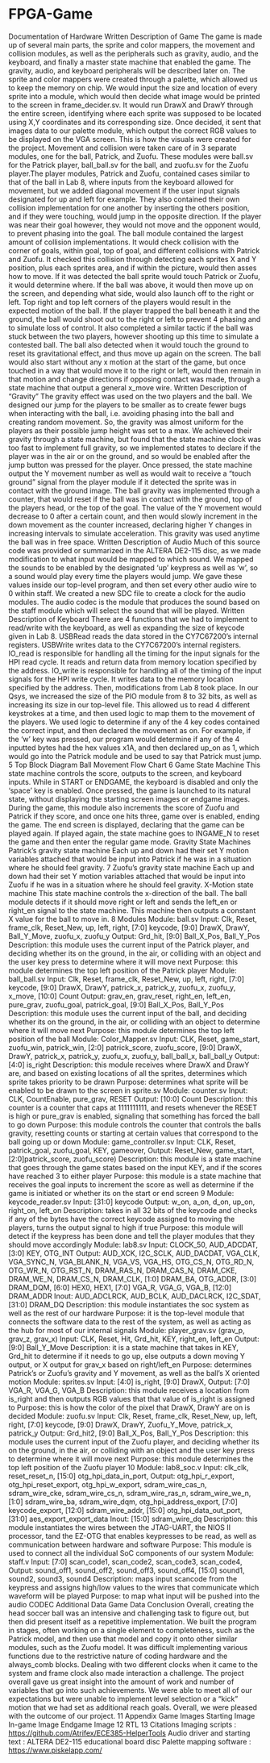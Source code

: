 # FPGA-Game
Documentation of Hardware
Written Description of Game
The game is made up of several main parts, the sprite and color mappers, the movement and collision modules, as well as the peripherals such as gravity, audio, and the keyboard, and finally a master state machine that enabled the game. The gravity, audio, and keyboard peripherals will be described later on. The sprite and color mappers were created through a palette, which allowed us to keep the memory on chip. We would input the size and location of every sprite into a module, which would then decide what image would be printed to the screen in frame_decider.sv. It would run DrawX and DrawY through the entire screen, identifying where each sprite was supposed to be located using X,Y coordinates and its corresponding size. Once decided, it sent that images data to our palette module, which output the correct RGB values to be displayed on the VGA screen. This is how the visuals were created for the project.
Movement and collision were taken care of in 3 separate modules, one for the ball, Patrick, and Zuofu. These modules were ball.sv for the Patrick player, ball_ball.sv for the ball, and zuofu.sv for the Zuofu player.The player modules, Patrick and Zuofu, contained cases similar to that of the ball in Lab 8, where inputs from the keyboard allowed for movement, but we added diagonal movement if the user input signals designated for up and left for example. They also contained their own collision implementation for one another by inserting the others position, and if they were touching, would jump in the opposite direction. If the player was near their goal however, they would not move and the opponent would, to prevent phasing into the goal. The ball module contained the largest amount of collision implementations. It would check collision with the corner of goals, within goal, top of goal, and different collisions with Patrick and Zuofu. It checked this collision through detecting each sprites X and Y position, plus each sprites area, and if within the picture, would then asses how to move. If it was detected the ball sprite would touch Patrick or Zuofu, it would determine where. If the ball was above, it would then move up on the screen, and depending what side, would also launch off to the right or left. Top right and top left corners of the players would result in the expected motion of the ball. If the player trapped the ball beneath it and the ground, the ball would shoot out to the right or left to prevent
4
phasing and to simulate loss of control. It also completed a similar tactic if the ball was stuck between the two players, however shooting up this time to simulate a contested ball. The ball also detected when it would touch the ground to reset its gravitational effect, and thus move up again on the screen. The ball would also start without any x motion at the start of the game, but once touched in a way that would move it to the right or left, would then remain in that motion and change directions if opposing contact was made, through a state machine that output a general x_move wire.
Written Description of “Gravity”
The gravity effect was used on the two players and the ball. We designed our jump for the players to be smaller as to create fewer bugs when interacting with the ball, i.e. avoiding phasing into the ball and creating random movement. So, the gravity was almost uniform for the players as their possible jump height was set to a max. We achieved their gravity through a state machine, but found that the state machine clock was too fast to implement full gravity, so we implemented states to declare if the player was in the air or on the ground, and so would be enabled after the jump button was pressed for the player. Once pressed, the state machine output the Y movement number as well as would wait to receive a “touch ground” signal from the player module if it detected the sprite was in contact with the ground image.
The ball gravity was implemented through a counter, that would reset if the ball was in contact with the ground, top of the players head, or the top of the goal. The value of the Y movement would decrease to 0 after a certain count, and then would slowly increment in the down movement as the counter increased, declaring higher Y changes in increasing intervals to simulate acceleration. This gravity was used anytime the ball was in free space.
Written Description of Audio
Much of this source code was provided or summarized in the ALTERA DE2-115 disc, as we made modification to what input would be mapped to which sound. We mapped the sounds to be enabled by the designated ‘up’ keypress as well as ‘w’, so a sound would play every time the players would jump. We gave these values inside our top-level program, and then set every other audio wire to 0 within staff. We created a new SDC file to create a clock for the audio modules. The audio codec is the module that produces the sound based on the staff module which will select the sound that will be played.
Written Description of Keyboard
There are 4 functions that we had to implement to read/write with the keyboard, as well as expanding the size of keycode given in Lab 8. USBRead reads the data stored in the CY7C67200’s internal registers. USBWrite writes data to the CY7C67200’s internal registers. IO_read is responsible for handling all the timing for the input signals for the HPI read cycle. It reads and return data from memory location specified by the address. IO_write is responsible for handling all of the timing of the input signals for the HPI write cycle. It writes data to the memory location specified by the address. Then, modifications from Lab 8 took place. In our Qsys, we increased the size of the PIO module from 8 to 32 bits, as well as increasing its size in our top-level file. This allowed us to read 4 different keystrokes at a time, and then used logic to map them to the movement of the players. We used logic to determine if any of the 4 key codes contained the correct input, and then declared the movement as on. For example, if the ‘w’ key was pressed, our program would determine if any of the 4 inputted bytes had the hex values x1A, and then declared up_on as 1, which would go into the Patrick module and be used to say that Patrick must jump.
5
Top Block Diagram
Ball Movement Flow Chart
6
Game State Machine
This state machine controls the score, outputs to the screen, and keyboard inputs. While in START or ENDGAME, the keyboard is disabled and only the ‘space’ key is enabled. Once pressed, the game is launched to its natural state, without displaying the starting screen images or endgame images. During the game, this module also increments the score of Zuofu and Patrick if they score, and once one hits three, game over is enabled, ending the game. The end screen is displayed, declaring that the game can be played again. If played again, the state machine goes to INGAME_N to reset the game and then enter the regular game mode.
Gravity State Machines
Patrick’s gravity state machine
Each up and down had their set Y motion variables attached that would be input into Patrick if he was in a situation where he should feel gravity.
7
Zuofu’s gravity state machine
Each up and down had their set Y motion variables attached that would be input into Zuofu if he was in a situation where he should feel gravity.
X-Motion state machine
This state machine controls the x-direction of the ball. The ball module detects if it should move right or left and sends the left_en or right_en signal to the state machine. This machine then outputs a constant X value for the ball to move in.
8
Modules
Module: ball.sv
Input: Clk, Reset, frame_clk, Reset_New, up, left, right, [7:0] keycode, [9:0] DrawX, DrawY, Ball_Y_Move, zuofu_x, zuofu_y
Output: Grd_hit, [9:0] Ball_X_Pos, Ball_Y_Pos
Description: this module uses the current input of the Patrick player, and deciding whether its on the ground, in the air, or colliding with an object and the user key press to determine where it will move next
Purpose: this module determines the top left position of the Patrick player
Module: ball_ball.sv
Input: Clk, Reset, frame_clk, Reset_New, up, left, right, [7:0] keycode, [9:0] DrawX, DrawY, patrick_x, patrick_y, zuofu_x, zuofu_y, x_move, [10:0] Count
Output: grav_en, grav_reset, right_en, left_en, pure_grav, zuofu_goal, patrick_goal, [9:0] Ball_X_Pos, Ball_Y_Pos
Description: this module uses the current input of the ball, and deciding whether its on the ground, in the air, or colliding with an object to determine where it will move next
Purpose: this module determines the top left position of the ball
Module: Color_Mapper.sv
Input: CLK, Reset, game_start, zuofu_win, patrick_win, [2:0] patrick_score, zuofu_score, [9:0] DrawX, DrawY, patrick_x, patrick_y, zuofu_x, zuofu_y, ball_ball_x, ball_ball_y
Output: [4:0] is_right
Description: this module receives where DrawX and DrawY are, and based on existing locations of all the sprites, determines which sprite takes priority to be drawn
Purpose: determines what sprite will be enabled to be drawn to the screen in sprite.sv
Module: counter.sv
Input: CLK, CountEnable, pure_grav, RESET
Output: [10:0] Count
Description: this counter is a counter that caps at 1111111111, and resets whenever the RESET is high or pure_grav is enabled, signaling that something has forced the ball to go down
Purpose: this module controls the counter that controls the balls gravity, resetting counts or starting at certain values that correspond to the ball going up or down
Module: game_controller.sv
Input: CLK, Reset, patrick_goal, zuofu_goal, KEY, gameover,
Output: Reset_New, game_start, [2:0]patrick_score, zuofu_score)
Description: this module is a state machine that goes through the game states based on the input KEY, and if the scores have reached 3 to either player
Purpose: this module is a state machine that receives the goal inputs to increment the score as well as determine if the game is initiated or whether its on the start or end screen
9
Module: keycode_reader.sv
Input: [31:0] keycode
Output: w_on, a_on, d_on, up_on, right_on, left_on
Description: takes in all 32 bits of the keycode and checks if any of the bytes have the correct keycode assigned to moving the players, turns the output signal to high if true
Purpose: this module will detect if the keypress has been done and tell the player modules that they should move accordingly
Module: lab8.sv
Input: CLOCK_50, AUD_ADCDAT, [3:0] KEY, OTG_INT
Output: AUD_XCK, I2C_SCLK, AUD_DACDAT, VGA_CLK, VGA_SYNC_N, VGA_BLANK_N, VGA_VS, VGA_HS, OTG_CS_N, OTG_RD_N, OTG_WR_N, OTG_RST_N, DRAM_RAS_N, DRAM_CAS_N, DRAM_CKE, DRAM_WE_N, DRAM_CS_N, DRAM_CLK, [1:0] DRAM_BA, OTG_ADDR, [3:0] DRAM_DQM, [6:0] HEX0, HEX1, [7:0] VGA_R, VGA_G, VGA_B, [12:0] DRAM_ADDR
Inout: AUD_ADCLRCK, AUD_BCLK, AUD_DACLRCK, I2C_SDAT, [31:0] DRAM_DQ
Description: this module instantiates the soc system as well as the rest of our hardware
Purpose: it is the top-level module that connects the software data to the rest of the system, as well as acting as the hub for most of our internal signals
Module: player_grav.sv (grav_p, grav_z, grav_x)
Input: CLK, Reset, Hit, Grd_hit, KEY, right_en, left_en
Output: [9:0] Ball_Y_Move
Description: it is a state machine that takes in KEY, Grd_hit to determine if it needs to go up, else outputs a down moving Y output, or X output for grav_x based on right/left_en
Purpose: determines Patrick’s or Zuofu’s gravity and Y movement, as well as the ball’s X oriented motion
Module: sprites.sv
Input: [4:0] is_right, [9:0] DrawX,
Output: [7:0] VGA_R, VGA_G, VGA_B
Description: this module receives a location from is_right and then outputs RGB values that that value of is_right is assigned to
Purpose: this is how the color of the pixel that DrawX, DrawY are on is decided
Module: zuofu.sv
Input: Clk, Reset, frame_clk, Reset_New, up, left, right, [7:0] keycode, [9:0] DrawX, DrawY, Zuofu_Y_Move, patrick_x, patrick_y
Output: Grd_hit2, [9:0] Ball_X_Pos, Ball_Y_Pos
Description: this module uses the current input of the Zuofu player, and deciding whether its on the ground, in the air, or colliding with an object and the user key press to determine where it will move next
Purpose: this module determines the top left position of the Zuofu player
10
Module: lab8_soc.v
Input: clk_clk, reset_reset_n, [15:0] otg_hpi_data_in_port,
Output: otg_hpi_r_export, otg_hpi_reset_export, otg_hpi_w_export, sdram_wire_cas_n, sdram_wire_cke, sdram_wire_cs_n, sdram_wire_ras_n, sdram_wire_we_n, [1:0] sdram_wire_ba, sdram_wire_dqm, otg_hpi_address_export, [7:0] keycode_export, [12:0] sdram_wire_addr, [15:0] otg_hpi_data_out_port, [31:0] aes_export_export_data
Inout: [15:0] sdram_wire_dq
Description: this module instantiates the wires between the JTAG-UART, the NIOS II processor, tand the EZ-OTG that enables keypresses to be read, as well as communication between hardware and software
Purpose: This module is used to connect all the individual SoC components of our system
Module: staff.v
Input: [7:0] scan_code1, scan_code2, scan_code3, scan_code4,
Output: sound_off1, sound_off2, sound_off3, sound_off4, [15:0] sound1, sound2, sound3, sound4
Description: maps input scancode from the keypress and assigns high/low values to the wires that communicate which waveform will be played
Purpose: to map what input will be pushed into the audio CODEC
Additional Data
Game Data
Conclusion
Overall, creating the head soccer ball was an intensive and challenging task to figure out, but then did present itself as a repetitive implementation. We built the program in stages, often working on a single element to completeness, such as the Patrick model, and then use that model and copy it onto other similar modules, such as the Zuofu model. It was difficult implementing various functions due to the restrictive nature of coding hardware and the always_comb blocks. Dealing with two different clocks when it came to the system and frame clock also made interaction a challenge. The project overall gave us great insight into the amount of work and number of variables that go into such achievements. We were able to meet all of our expectations but were unable to implement level selection or a “kick” motion that we had set as additional reach goals. Overall, we were pleased with the outcome of our project.
11
Appendix
Game Images
Starting Image
In-game Image
Endgame Image
12
RTL
13
Citations
Imaging scripts : https://github.com/Atrifex/ECE385-HelperTools
Audio driver and starting text : ALTERA DE2-115 educational board disc
Palette mapping software : https://www.piskelapp.com/
